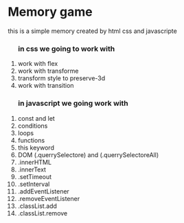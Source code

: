 # Memory game

<p>this is a simple memory created by html css and javascripte </p>
<ol><h3>in css we going to work with</h3>
    <li>work with flex</li>
    <li>work with transforme</li>
    <li> transform style to preserve-3d</li>
    <li> work with transition</li>
</ol>
<ol> <h3>in javascript we going work with </h3>
<li>const and let </li>
<li>conditions</li>
<li> loops</li>
<li>functions</li>
<li>this keyword</li>
<li>DOM (.querrySelectore) and (.querrySelectoreAll)</li>
<li>.innerHTML</li>
<li>.innerText</li>
<li>.setTimeout</li>
<li>.setInterval</li>
<li>.addEventListener</li>
<li>.removeEventListener</li>
<li>.classList.add</li>
<li>.classList.remove</li>
</ol>
